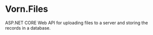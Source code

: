 # Vorn.Files
ASP.NET CORE Web API for uploading files to a server and storing the records in a database. 
